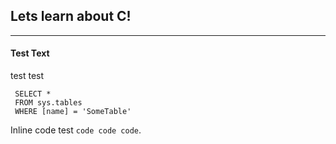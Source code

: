 ## Lets learn about C!
-----
#### Test Text
test test

```tsql
 SELECT *
 FROM sys.tables
 WHERE [name] = 'SomeTable'
 ```

Inline code test `code code code`.
